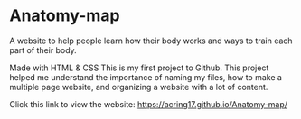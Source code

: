 # Anatomy-map
A website to help people learn how their body works and ways to train each part of their body.

Made with HTML & CSS
This is my first project to Github. This project helped me understand the importance of naming my files, how to make a multiple page website, and organizing a website with a lot of content.

Click this link to view the website: https://acring17.github.io/Anatomy-map/
